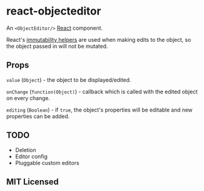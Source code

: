 # react-objecteditor

An `<ObjectEditor/>` [React](http://facebook.github.io/react) component.

React's [immutability helpers](http://facebook.github.io/react/docs/update.html)
are used when making edits to the object, so the object passed in will not be
mutated.

## Props

`value` (`Object`) - the object to be displayed/edited.

`onChange` (`function(Object)`) - callback which is called with the edited
object on every change.

`editing` (`Boolean`) - if `true`, the object's properties will be editable and
new properties can be added.

## TODO

* Deletion
* Editor config
* Pluggable custom editors

## MIT Licensed
